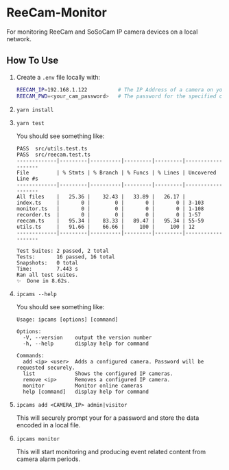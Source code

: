 # ReeCam-Monitor

For monitoring ReeCam and SoSoCam IP camera devices on a local network.

## How To Use

1. Create a `.env` file locally with:

   ```sh
   REECAM_IP=192.168.1.122          # The IP Address of a camera on your network
   REECAM_PWD=<your_cam_password>   # The password for the specified camera on your network
   ```

2. `yarn install`
3. `yarn test`

   You should see something like:

   ```
   PASS  src/utils.test.ts
   PASS  src/reecam.test.ts
   -------------|---------|----------|---------|---------|-------------------
   File         | % Stmts | % Branch | % Funcs | % Lines | Uncovered Line #s
   -------------|---------|----------|---------|---------|-------------------
   All files    |   25.36 |    32.43 |   33.89 |   26.17 |
   index.ts     |       0 |        0 |       0 |       0 | 3-103
   monitor.ts   |       0 |        0 |       0 |       0 | 1-108
   recorder.ts  |       0 |        0 |       0 |       0 | 1-57
   reecam.ts    |   95.34 |    83.33 |   89.47 |   95.34 | 55-59
   utils.ts     |   91.66 |    66.66 |     100 |     100 | 12
   -------------|---------|----------|---------|---------|-------------------

   Test Suites: 2 passed, 2 total
   Tests:       16 passed, 16 total
   Snapshots:   0 total
   Time:        7.443 s
   Ran all test suites.
   ✨  Done in 8.62s.
   ```

4. `ipcams --help`

   You should see something like:

   ```
   Usage: ipcams [options] [command]

   Options:
     -V, --version    output the version number
     -h, --help       display help for command

   Commands:
     add <ip> <user>  Adds a configured camera. Password will be requested securely.
     list             Shows the configured IP cameras.
     remove <ip>      Removes a configured IP camera.
     monitor          Monitor online cameras
     help [command]   display help for command
   ```
5. `ipcams add <CAMERA_IP> admin|visitor`

   This will securely prompt your for a password and store the data encoded in a local file.

6. `ipcams monitor`

   This will start monitoring and producing event related content from camera alarm periods.


